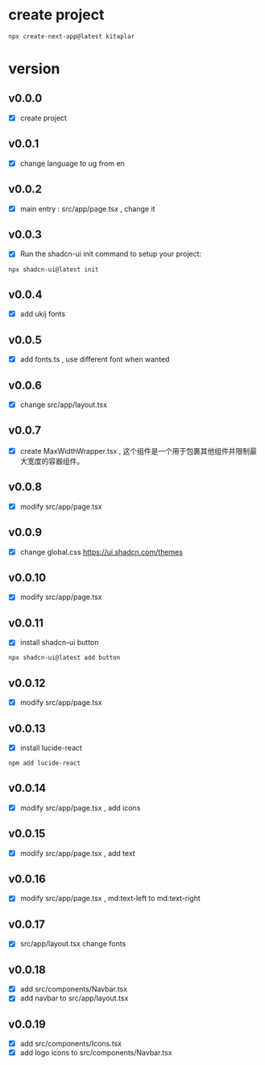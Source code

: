 # create project

```bash
npx create-next-app@latest kitaplar
```

# version

## v0.0.0

- [x] create project

## v0.0.1

- [x] change language to ug from en

## v0.0.2

- [x] main entry : src/app/page.tsx , change it

## v0.0.3

- [x] Run the shadcn-ui init command to setup your project:

```bash
npx shadcn-ui@latest init
```

## v0.0.4

- [x] add ukij fonts

## v0.0.5

- [x] add fonts.ts , use different font when wanted

## v0.0.6

- [x] change src/app/layout.tsx

## v0.0.7

- [x] create MaxWidthWrapper.tsx , 这个组件是一个用于包裹其他组件并限制最大宽度的容器组件。

## v0.0.8

- [x] modify src/app/page.tsx

## v0.0.9

- [x] change global.css https://ui.shadcn.com/themes

## v0.0.10

- [x] modify src/app/page.tsx

## v0.0.11

- [x] install shadcn-ui button

```bash
npx shadcn-ui@latest add button
```

## v0.0.12

- [x] modify src/app/page.tsx

## v0.0.13

- [x] install lucide-react

```bash
npm add lucide-react
```

## v0.0.14

- [x] modify src/app/page.tsx , add icons

## v0.0.15

- [x] modify src/app/page.tsx , add text

## v0.0.16

- [x] modify src/app/page.tsx , md:text-left to md:text-right

## v0.0.17

- [x] src/app/layout.tsx change fonts

## v0.0.18

- [x] add src/components/Navbar.tsx
- [x] add navbar to src/app/layout.tsx

## v0.0.19

- [x] add src/components/Icons.tsx
- [x] add logo icons to src/components/Navbar.tsx
